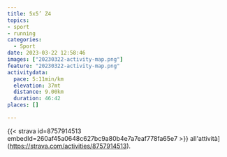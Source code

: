 ```yaml
---
title: 5x5’ Z4
topics:
- sport
- running
categories:
  - Sport
date: 2023-03-22 12:58:46
images: ["20230322-activity-map.png"]
feature: "20230322-activity-map.png"
activitydata:
  pace: 5:11min/km
  elevation: 37mt
  distance: 9.00km
  duration: 46:42
places: []

---
```






[//]: # ({{< figure src="20230322-activity-map.png" title="map" >}})


{{< strava id=8757914513 embedId=260af45a0648c627bc9a80b4e7a7eaf778fa65e7 >}} all'attività](https://strava.com/activities/8757914513).

